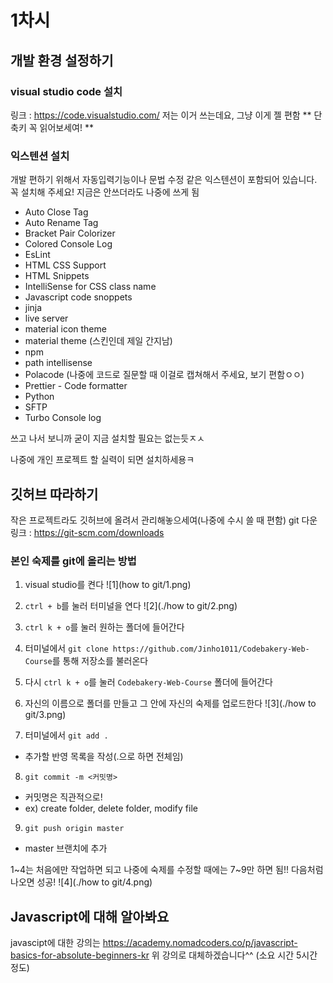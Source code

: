 # 1차시
## 개발 환경 설정하기

### visual studio code 설치
링크 : https://code.visualstudio.com/
저는 이거 쓰는데요, 그냥 이게 젤 편함
** 단축키 꼭 읽어보세여! **

### 익스텐션 설치
개발 편하기 위해서 자동입력기능이나 문법 수정 같은 익스텐션이 포함되어 있습니다.  
꼭 설치해 주세요! 지금은 안쓰더라도 나중에 쓰게 됨
- Auto Close Tag
- Auto Rename Tag
- Bracket Pair Colorizer
- Colored Console Log
- EsLint
- HTML CSS Support
- HTML Snippets
- IntelliSense for CSS class name
- Javascript code snoppets
- jinja
- live server
- material icon theme
- material theme (스킨인데 제일 간지남)
- npm
- path intellisense
- Polacode (나중에 코드로 질문할 때 이걸로 캡쳐해서 주세요, 보기 편함ㅇㅇ)
- Prettier - Code formatter
- Python
- SFTP
- Turbo Console log

쓰고 나서 보니까 굳이 지금 설치할 필요는 없는듯ㅈㅅ

나중에 개인 프로젝트 할 실력이 되면 설치하세용ㅋ

## 깃허브 따라하기
작은 프로젝트라도 깃허브에 올려서 관리해놓으세여(나중에 수시 쓸 때 편함)
git 다운 링크 : https://git-scm.com/downloads

### 본인 숙제를 git에 올리는 방법
1. visual studio를 켠다
![1](how to git/1.png)

2. `ctrl + b`를 눌러 터미널을 연다
![2](./how to git/2.png)

3. `ctrl k + o`를 눌러 원하는 폴더에 들어간다

4. 터미널에서 `git clone https://github.com/Jinho1011/Codebakery-Web-Course`를 통해 저장소를 불러온다

5. 다시 `ctrl k + o`를 눌러 `Codebakery-Web-Course` 폴더에 들어간다

6. 자신의 이름으로 폴더를 만들고 그 안에 자신의 숙제를 업로드한다
![3](./how to git/3.png)

7. 터미널에서 `git add .`
- 추가할 반영 목록을 작성(.으로 하면 전체임)

8. `git commit -m <커밋명>`
- 커밋명은 직관적으로!
- ex) create folder, delete folder, modify file

9. `git push origin master`
- master 브랜치에 추가

1~4는 처음에만 작업하면 되고 나중에 숙제를 수정할 때에는 7~9만 하면 됨!!
다음처럼 나오면 성공!
![4](./how to git/4.png)

## Javascript에 대해 알아봐요
javascipt에 대한 강의는 https://academy.nomadcoders.co/p/javascript-basics-for-absolute-beginners-kr
위 강의로 대체하겠습니다^^ (소요 시간 5시간 정도)